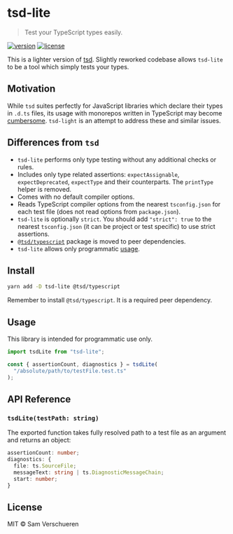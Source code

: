 # tsd-lite

> Test your TypeScript types easily.

[![version](https://img.shields.io/npm/v/tsd-lite.svg)](https://npmjs.com/package/tsd-lite)
[![license](https://img.shields.io/github/license/mrazauskas/tsd-lite.svg)](https://github.com/mrazauskas/tsd-lite/blob/main/LICENSE.md)

This is a lighter version of [tsd](https://npmjs.com/package/tsd). Slightly reworked codebase allows `tsd-lite` to be a tool which simply tests your types.

## Motivation

While `tsd` suites perfectly for JavaScript libraries which declare their types in `.d.ts` files, its usage with monorepos written in TypeScript may become [cumbersome](https://github.com/SamVerschueren/tsd/issues/32). `tsd-light` is an attempt to address these and similar issues.

## Differences from `tsd`

- `tsd-lite` performs only type testing without any additional checks or rules.
- Includes only type related assertions: `expectAssignable`, `expectDeprecated`, `expectType` and their counterparts. The `printType` helper is removed.
- Comes with no default compiler options.
- Reads TypeScript compiler options from the nearest `tsconfig.json` for each test file (does not read options from `package.json`).
- `tsd-lite` is optionally `strict`. You should add `"strict": true` to the nearest `tsconfig.json` (it can be project or test specific) to use strict assertions.
- [`@tsd/typescript`](https://npmjs.com/package/@tsd/typescript) package is moved to peer dependencies.
- `tsd-lite` allows only programmatic [usage](#usage).

## Install

```bash
yarn add -D tsd-lite @tsd/typescript
```

Remember to install `@tsd/typescript`. It is a required peer dependency.

## Usage

This library is intended for programmatic use only.

```ts
import tsdLite from "tsd-lite";

const { assertionCount, diagnostics } = tsdLite(
  "/absolute/path/to/testFile.test.ts"
);
```

## API Reference

### `tsdLite(testPath: string)`

The exported function takes fully resolved path to a test file as an argument and returns an object:

```ts
assertionCount: number;
diagnostics: {
  file: ts.SourceFile;
  messageText: string | ts.DiagnosticMessageChain;
  start: number;
}
```

## License

MIT © Sam Verschueren

